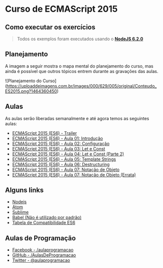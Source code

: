 # Curso de ECMAScript 2015

## Como executar os exercícios

> Todos os exemplos foram executados usando o [**NodeJS 6.2.0**](https://nodejs.org)

## Planejamento

A imagem a seguir mostra o mapa mental do planejamento do curso, mas ainda é possível que outros tópicos entrem durante as gravações das aulas.

![Planejamento do Curso]
(https://uploaddeimagens.com.br/images/000/629/005/original/Conteudo_ES2015.png?1464360450)

## Aulas

As aulas serão liberadas semanalmente e até agora temos as seguintes aulas:

- [ECMAScript 2015 (ES6) - Trailer](https://www.youtube.com/watch?v=vcoMWWVZS7c)
- [ECMAScript 2015 (ES6) - Aula 01: Introdução](https://www.youtube.com/watch?v=oAxiXsCXbhU)
- [ECMAScript 2015 (ES6) - Aula 02: Configuração](https://www.youtube.com/watch?v=0xQj4-6uado)
- [ECMAScript 2015 (ES6) - Aula 03: Let e Const](https://www.youtube.com/watch?v=noJ2G56b7rs)
- [ECMAScript 2015 (ES6) - Aula 04: Let e Const (Parte 2)](https://www.youtube.com/watch?v=ewbkvH3cGaw)
- [ECMAScript 2015 (ES6) - Aula 05: Template Strings](https://www.youtube.com/watch?v=zrYbmLsXpRM)
- [ECMAScript 2015 (ES6) - Aula 06: Destructuring](https://www.youtube.com/watch?v=9SKm-kGX4jM)
- [ECMAScript 2015 (ES6) - Aula 07: Notação de Objeto](https://www.youtube.com/watch?v=tZQwnNdXDfg)
- [ECMAScript 2015 (ES6) - Aula 07: Notação de Objeto (Errata)](https://www.youtube.com/watch?v=zbfKtBoiHlw)

## Alguns links

- [Nodejs](https://nodejs.org)
- [Atom](https://atom.io/)
- [Sublime](https://www.sublimetext.com/)
- [Babel (Não é utilizado por padrão)](https://babeljs.io/)
- [Tabela de Compatibilidade ES6](https://kangax.github.io/compat-table/es6/)

## Aulas de Programação
- [Facebook - /aulaprogramacao](https://www.facebook.com/aulaprogramacao)
- [GitHub - /AulasDeProgramacao](https://github.com/AulasDeProgramacao)
- [Twitter - @aulaprogramacao](https://twitter.com/aulaprogramacao)
